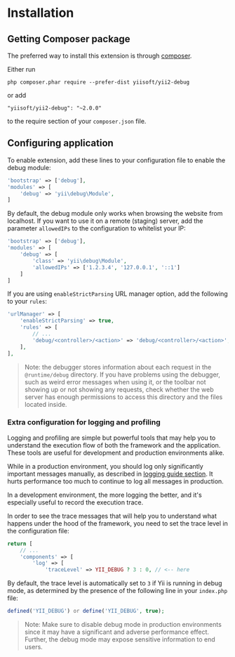 Installation
============

## Getting Composer package

The preferred way to install this extension is through [composer](http://getcomposer.org/download/).

Either run

```
php composer.phar require --prefer-dist yiisoft/yii2-debug
```

or add

```
"yiisoft/yii2-debug": "~2.0.0"
```

to the require section of your `composer.json` file.


## Configuring application

To enable extension, add these lines to your configuration file to enable the debug module:

```php
'bootstrap' => ['debug'],
'modules' => [
    'debug' => 'yii\debug\Module',
]
```

By default, the debug module only works when browsing the website from localhost. If you want to use it on a remote (staging)
server, add the parameter `allowedIPs` to the configuration to whitelist your IP:

```php
'bootstrap' => ['debug'],
'modules' => [
    'debug' => [
        'class' => 'yii\debug\Module',
        'allowedIPs' => ['1.2.3.4', '127.0.0.1', '::1']
    ]
]
```

If you are using `enableStrictParsing` URL manager option, add the following to your `rules`:

```php
'urlManager' => [
    'enableStrictParsing' => true,
    'rules' => [
        // ...
        'debug/<controller>/<action>' => 'debug/<controller>/<action>',
    ],
],
```

> Note: the debugger stores information about each request in the `@runtime/debug` directory. If you have problems using
> the debugger, such as weird error messages when using it, or the toolbar not showing up or not showing any requests, check
> whether the web server has enough permissions to access this directory and the files located inside.


### Extra configuration for logging and profiling

Logging and profiling are simple but powerful tools that may help you to understand the execution flow of both the
framework and the application. These tools are useful for development and production environments alike.

While in a production environment, you should log only significantly important  messages manually, as described in
[logging guide section](https://github.com/yiisoft/yii2/blob/master/docs/guide/runtime-logging.md). It hurts performance too much to continue to log all messages in production.

In a development environment, the more logging the better, and it's especially useful to record the execution trace.

In order to see the trace messages that will help you to understand what happens under the hood of the framework, you
need to set the trace level in the configuration file:

```php
return [
    // ...
    'components' => [
        'log' => [
            'traceLevel' => YII_DEBUG ? 3 : 0, // <-- here
```

By default, the trace level is automatically set to `3` if Yii is running in debug mode, as determined by the presence of
the following line in your `index.php` file:

```php
defined('YII_DEBUG') or define('YII_DEBUG', true);
```

> Note: Make sure to disable debug mode in production environments since it may have a significant and adverse performance
effect. Further, the debug mode may expose sensitive information to end users.

